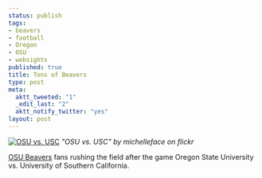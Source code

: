 ```yaml
--- 
status: publish
tags: 
- beavers
- football
- Oregon
- OSU
- websights
published: true
title: Tons of Beavers
type: post
meta: 
  aktt_tweeted: "1"
  _edit_last: "2"
  aktt_notify_twitter: "yes"
layout: post
---
```

<a href="http://www.flickr.com/photos/owpsilly/2894564188/"><img src="http://farm4.static.flickr.com/3063/2894564188_2e86038168.jpg" alt="OSU vs. USC" /></a>
<em>"OSU vs. USC" by michelleface on flickr</em>

<a href="http://osubeavers.com">OSU Beavers</a> fans rushing the field after the game Oregon State University vs. University of Southern California.
